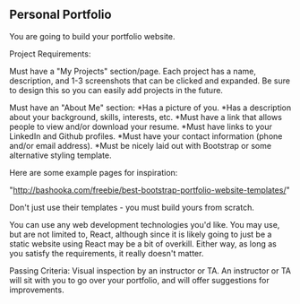Personal Portfolio
------------------
You are going to build your portfolio website.

Project Requirements:

Must have a "My Projects" section/page. Each project has a name, description, and 1-3 screenshots that can be clicked and expanded. Be sure to design this so you can easily add projects in the future.

Must have an "About Me" section:
*Has a picture of you.
*Has a description about your background, skills, interests, etc.
*Must have a link that allows people to view and/or download your resume.
*Must have links to your LinkedIn and Github profiles.
*Must have your contact information (phone and/or email address).
*Must be nicely laid out with Bootstrap or some alternative styling template.

Here are some example pages for inspiration:

"http://bashooka.com/freebie/best-bootstrap-portfolio-website-templates/"

Don't just use their templates - you must build yours from scratch.

You can use any web development technologies you'd like. You may use, but are not limited to, React, although since it is likely going to just be a static website using React may be a bit of overkill. Either way, as long as you satisfy the requirements, it really doesn't matter.

Passing Criteria: Visual inspection by an instructor or TA.
An instructor or TA will sit with you to go over your portfolio, and will offer suggestions for improvements.